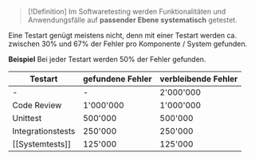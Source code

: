 >[!Definition]
>Im Softwaretesting werden Funktionalitäten und Anwendungsfälle auf **passender Ebene systematisch** getestet.
>

Eine Testart genügt meistens nicht, denn mit einer Testart werden ca. zwischen $30 \%$ und $67\%$ der Fehler pro Komponente / System gefunden.

**Beispiel**
Bei jeder Testart werden $50\%$ der Fehler gefunden.

| Testart           | gefundene Fehler | verbleibende Fehler |
| ----------------- | ---------------- | ------------------- |
| -                 | -                | 2'000'000           |
| Code Review       | 1'000'000        | 1'000'000           |
| Unittest          | 500'000          | 500'000             |
| Integrationstests | 250'000          | 250'000             |
| [[Systemtests]]       | 125'000          | 125'000             |

